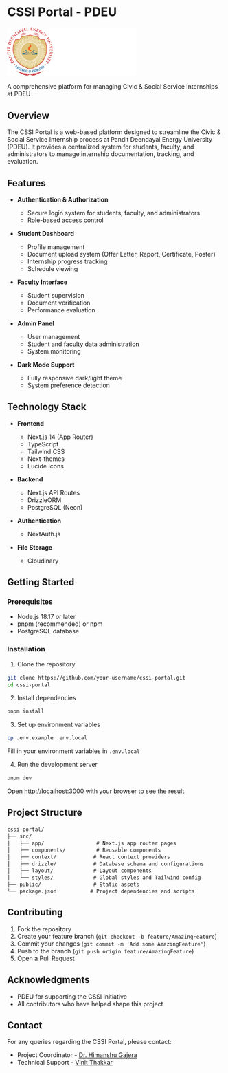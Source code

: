 # CSSI Portal - PDEU

<div>
  <img src="/public/images/logo/CSSI_WHITE.svg" alt="CSSI Logo" width="300"/>
  <p>A comprehensive platform for managing Civic & Social Service Internships at PDEU</p>
</div>

## Overview

The CSSI Portal is a web-based platform designed to streamline the Civic & Social Service Internship process at Pandit Deendayal Energy University (PDEU). It provides a centralized system for students, faculty, and administrators to manage internship documentation, tracking, and evaluation.

## Features

- **Authentication & Authorization**
  - Secure login system for students, faculty, and administrators
  - Role-based access control

- **Student Dashboard**
  - Profile management
  - Document upload system (Offer Letter, Report, Certificate, Poster)
  - Internship progress tracking
  - Schedule viewing

- **Faculty Interface**
  - Student supervision
  - Document verification
  - Performance evaluation

- **Admin Panel**
  - User management
  - Student and faculty data administration
  - System monitoring

- **Dark Mode Support**
  - Fully responsive dark/light theme
  - System preference detection

## Technology Stack

- **Frontend**
  - Next.js 14 (App Router)
  - TypeScript
  - Tailwind CSS
  - Next-themes
  - Lucide Icons

- **Backend**
  - Next.js API Routes
  - DrizzleORM
  - PostgreSQL (Neon)

- **Authentication**
  - NextAuth.js

- **File Storage**
  - Cloudinary

## Getting Started

### Prerequisites

- Node.js 18.17 or later
- pnpm (recommended) or npm
- PostgreSQL database

### Installation

1. Clone the repository
```bash
git clone https://github.com/your-username/cssi-portal.git
cd cssi-portal
```

2. Install dependencies
```bash
pnpm install
```

3. Set up environment variables
```bash
cp .env.example .env.local
```
Fill in your environment variables in `.env.local`

4. Run the development server
```bash
pnpm dev
```

Open [http://localhost:3000](http://localhost:3000) with your browser to see the result.

## Project Structure

```
cssi-portal/
├── src/
│   ├── app/                 # Next.js app router pages
│   ├── components/          # Reusable components
│   ├── context/            # React context providers
│   ├── drizzle/            # Database schema and configurations
│   ├── layout/             # Layout components
│   └── styles/             # Global styles and Tailwind config
├── public/                 # Static assets
└── package.json           # Project dependencies and scripts
```

## Contributing

1. Fork the repository
2. Create your feature branch (`git checkout -b feature/AmazingFeature`)
3. Commit your changes (`git commit -m 'Add some AmazingFeature'`)
4. Push to the branch (`git push origin feature/AmazingFeature`)
5. Open a Pull Request


## Acknowledgments

- PDEU for supporting the CSSI initiative
- All contributors who have helped shape this project

## Contact

For any queries regarding the CSSI Portal, please contact:
- Project Coordinator - [Dr. Himanshu Gajera](mailto:himanshugajera.ce@gmail.com)
- Technical Support - [Vinit Thakkar](mailto:vinit.tce22@sot.pdpu.ac.in)


